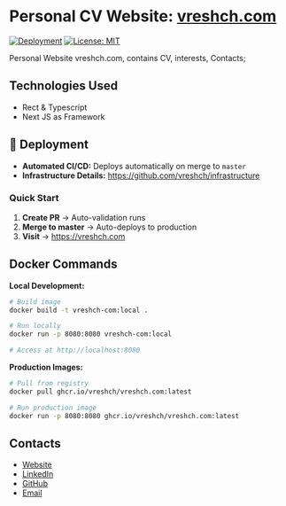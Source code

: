 # Personal CV Website: [vreshch.com](http://vreshch.com)

[![Deployment](https://github.com/vreshch/vreshch.com/actions/workflows/deploy.yml/badge.svg?branch=master)](https://github.com/vreshch/vreshch.com/actions/workflows/deploy.yml)
[![License: MIT](https://img.shields.io/badge/License-MIT-gren.svg)](https://opensource.org/licenses/MIT)

Personal Website vreshch.com, contains CV, interests, Contacts;

## Technologies Used

* Rect & Typescript
* Next JS as Framework

## 🚀 Deployment
- **Automated CI/CD:** Deploys automatically on merge to `master`
- **Infrastructure Details:** https://github.com/vreshch/infrastructure

### Quick Start
1. **Create PR** → Auto-validation runs
2. **Merge to master** → Auto-deploys to production
3. **Visit** → https://vreshch.com

## Docker Commands

**Local Development:**
```bash
# Build image
docker build -t vreshch-com:local .

# Run locally
docker run -p 8080:8080 vreshch-com:local

# Access at http://localhost:8080
```

**Production Images:**
```bash
# Pull from registry
docker pull ghcr.io/vreshch/vreshch.com:latest

# Run production image
docker run -p 8080:8080 ghcr.io/vreshch/vreshch.com:latest
```

## Contacts

* [Website](http://vreshch.com)
* [LinkedIn](https://www.linkedin.com/in/vreshch/)
* [GitHub](https://github.com/vreshch)
* [Email](vreshch@gmail.com)
